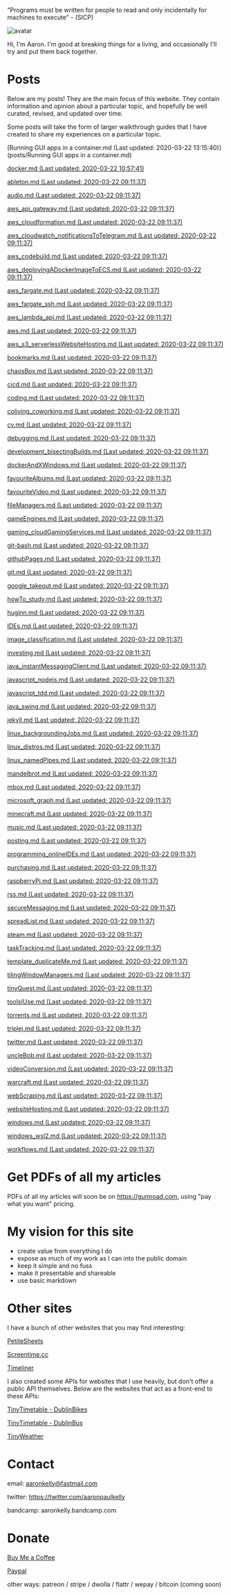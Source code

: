 "Programs must be written for people to read and only incidentally for machines
to execute" - (SICP)

![avatar](https://avatars1.githubusercontent.com/u/29888436?s=460&u=03df457371669048031a735802c33b93d07a1f10&v=4)

Hi, I'm Aaron. I'm good at breaking things for a living, and occasionally I'll
try and put them back together.

# Posts
Below are my posts! They are the main focus of this website. They contain
information and opinion about a particular topic, and hopefully be well curated,
revised, and updated over time.

Some posts will take the form of larger walkthrough guides that I have
created to share my experiences on a particular topic.

[Running GUI apps in a container.md (Last updated: 2020-03-22 13:15:40)](posts/Running GUI apps in a container.md)

[docker.md (Last updated: 2020-03-22 10:57:41)](posts/docker.md)

[ableton.md (Last updated: 2020-03-22 09:11:37)](posts/ableton.md)

[audio.md (Last updated: 2020-03-22 09:11:37)](posts/audio.md)

[aws_api_gateway.md (Last updated: 2020-03-22 09:11:37)](posts/aws_api_gateway.md)

[aws_cloudformation.md (Last updated: 2020-03-22 09:11:37)](posts/aws_cloudformation.md)

[aws_cloudwatch_notificationsToTelegram.md (Last updated: 2020-03-22 09:11:37)](posts/aws_cloudwatch_notificationsToTelegram.md)

[aws_codebuild.md (Last updated: 2020-03-22 09:11:37)](posts/aws_codebuild.md)

[aws_deployingADockerImageToECS.md (Last updated: 2020-03-22 09:11:37)](posts/aws_deployingADockerImageToECS.md)

[aws_fargate.md (Last updated: 2020-03-22 09:11:37)](posts/aws_fargate.md)

[aws_fargate_ssh.md (Last updated: 2020-03-22 09:11:37)](posts/aws_fargate_ssh.md)

[aws_lambda_api.md (Last updated: 2020-03-22 09:11:37)](posts/aws_lambda_api.md)

[aws.md (Last updated: 2020-03-22 09:11:37)](posts/aws.md)

[aws_s3_serverlessWebsiteHosting.md (Last updated: 2020-03-22 09:11:37)](posts/aws_s3_serverlessWebsiteHosting.md)

[bookmarks.md (Last updated: 2020-03-22 09:11:37)](posts/bookmarks.md)

[chaosBox.md (Last updated: 2020-03-22 09:11:37)](posts/chaosBox.md)

[cicd.md (Last updated: 2020-03-22 09:11:37)](posts/cicd.md)

[coding.md (Last updated: 2020-03-22 09:11:37)](posts/coding.md)

[coliving_coworking.md (Last updated: 2020-03-22 09:11:37)](posts/coliving_coworking.md)

[cv.md (Last updated: 2020-03-22 09:11:37)](posts/cv.md)

[debugging.md (Last updated: 2020-03-22 09:11:37)](posts/debugging.md)

[development_bisectingBuilds.md (Last updated: 2020-03-22 09:11:37)](posts/development_bisectingBuilds.md)

[dockerAndXWindows.md (Last updated: 2020-03-22 09:11:37)](posts/dockerAndXWindows.md)

[favouriteAlbums.md (Last updated: 2020-03-22 09:11:37)](posts/favouriteAlbums.md)

[favouriteVideo.md (Last updated: 2020-03-22 09:11:37)](posts/favouriteVideo.md)

[fileManagers.md (Last updated: 2020-03-22 09:11:37)](posts/fileManagers.md)

[gameEngines.md (Last updated: 2020-03-22 09:11:37)](posts/gameEngines.md)

[gaming_cloudGamingServices.md (Last updated: 2020-03-22 09:11:37)](posts/gaming_cloudGamingServices.md)

[git-bash.md (Last updated: 2020-03-22 09:11:37)](posts/git-bash.md)

[githubPages.md (Last updated: 2020-03-22 09:11:37)](posts/githubPages.md)

[git.md (Last updated: 2020-03-22 09:11:37)](posts/git.md)

[google_takeout.md (Last updated: 2020-03-22 09:11:37)](posts/google_takeout.md)

[howTo_study.md (Last updated: 2020-03-22 09:11:37)](posts/howTo_study.md)

[huginn.md (Last updated: 2020-03-22 09:11:37)](posts/huginn.md)

[IDEs.md (Last updated: 2020-03-22 09:11:37)](posts/IDEs.md)

[image_classification.md (Last updated: 2020-03-22 09:11:37)](posts/image_classification.md)

[investing.md (Last updated: 2020-03-22 09:11:37)](posts/investing.md)

[java_instantMessagingClient.md (Last updated: 2020-03-22 09:11:37)](posts/java_instantMessagingClient.md)

[javascript_nodejs.md (Last updated: 2020-03-22 09:11:37)](posts/javascript_nodejs.md)

[javascript_tdd.md (Last updated: 2020-03-22 09:11:37)](posts/javascript_tdd.md)

[java_swing.md (Last updated: 2020-03-22 09:11:37)](posts/java_swing.md)

[jekyll.md (Last updated: 2020-03-22 09:11:37)](posts/jekyll.md)

[linux_backgroundingJobs.md (Last updated: 2020-03-22 09:11:37)](posts/linux_backgroundingJobs.md)

[linux_distros.md (Last updated: 2020-03-22 09:11:37)](posts/linux_distros.md)

[linux_namedPipes.md (Last updated: 2020-03-22 09:11:37)](posts/linux_namedPipes.md)

[mandelbrot.md (Last updated: 2020-03-22 09:11:37)](posts/mandelbrot.md)

[mbox.md (Last updated: 2020-03-22 09:11:37)](posts/mbox.md)

[microsoft_graph.md (Last updated: 2020-03-22 09:11:37)](posts/microsoft_graph.md)

[minecraft.md (Last updated: 2020-03-22 09:11:37)](posts/minecraft.md)

[music.md (Last updated: 2020-03-22 09:11:37)](posts/music.md)

[posting.md (Last updated: 2020-03-22 09:11:37)](posts/posting.md)

[programming_onlineIDEs.md (Last updated: 2020-03-22 09:11:37)](posts/programming_onlineIDEs.md)

[purchasing.md (Last updated: 2020-03-22 09:11:37)](posts/purchasing.md)

[raspberryPi.md (Last updated: 2020-03-22 09:11:37)](posts/raspberryPi.md)

[rss.md (Last updated: 2020-03-22 09:11:37)](posts/rss.md)

[secureMessaging.md (Last updated: 2020-03-22 09:11:37)](posts/secureMessaging.md)

[spreadList.md (Last updated: 2020-03-22 09:11:37)](posts/spreadList.md)

[steam.md (Last updated: 2020-03-22 09:11:37)](posts/steam.md)

[taskTracking.md (Last updated: 2020-03-22 09:11:37)](posts/taskTracking.md)

[template_duplicateMe.md (Last updated: 2020-03-22 09:11:37)](posts/template_duplicateMe.md)

[tilingWindowManagers.md (Last updated: 2020-03-22 09:11:37)](posts/tilingWindowManagers.md)

[tinyQuest.md (Last updated: 2020-03-22 09:11:37)](posts/tinyQuest.md)

[toolsIUse.md (Last updated: 2020-03-22 09:11:37)](posts/toolsIUse.md)

[torrents.md (Last updated: 2020-03-22 09:11:37)](posts/torrents.md)

[triplej.md (Last updated: 2020-03-22 09:11:37)](posts/triplej.md)

[twitter.md (Last updated: 2020-03-22 09:11:37)](posts/twitter.md)

[uncleBob.md (Last updated: 2020-03-22 09:11:37)](posts/uncleBob.md)

[videoConversion.md (Last updated: 2020-03-22 09:11:37)](posts/videoConversion.md)

[warcraft.md (Last updated: 2020-03-22 09:11:37)](posts/warcraft.md)

[webScraping.md (Last updated: 2020-03-22 09:11:37)](posts/webScraping.md)

[websiteHosting.md (Last updated: 2020-03-22 09:11:37)](posts/websiteHosting.md)

[windows.md (Last updated: 2020-03-22 09:11:37)](posts/windows.md)

[windows_wsl2.md (Last updated: 2020-03-22 09:11:37)](posts/windows_wsl2.md)

[workflows.md (Last updated: 2020-03-22 09:11:37)](posts/workflows.md)


# Get PDFs of all my articles
PDFs of all my articles will soon be on https://gumroad.com, using
"pay what you want" pricing.

# My vision for this site

- create value from everything I do
- expose as much of my work as I can into the public domain
- keep it simple and no fuss 
- make it presentable and shareable
- use basic markdown

# Other sites

I have a bunch of other websites that you may find interesting:

[PetiteSheets](http://app-bucket-petitesheets.s3-website-eu-west-1.amazonaws.com/)

[Screentime.cc](http://screentime.cc.s3-website-eu-west-1.amazonaws.com/)

[Timeliner](http://app-timeliner.s3-website-eu-west-1.amazonaws.com/)

I also created some APIs for websites that I use heavily, but don't offer a
public API themselves. Below are the websites that act as a front-end to these
APIs:

[TinyTimetable - DublinBikes](http://app-bucket-dublin-bike-tinytimetable.s3-website-eu-west-1.amazonaws.com/)

[TinyTimetable - DublinBus](http://app-bucket-dublin-bus-tinytimetable.s3-website-eu-west-1.amazonaws.com/)

[TinyWeather](http://app-bucket-weather-dublin-tinyweather.s3-website-eu-west-1.amazonaws.com/)

# Contact

email: aaronkelly@fastmail.com

twitter: https://twitter.com/aaronpaulkelly

bandcamp: aaronkelly.bandcamp.com

# Donate

[Buy Me a Coffee](https://www.buymeacoffee.com/aaronkelly)

[Paypal](https://www.paypal.com/cgi-bin/webscr?cmd=_donations&business=DTJST2MAMPYQ8&currency_code=EUR&source=url)

other ways: patreon / stripe / dwolla / flattr / wepay / bitcoin (coming soon)
